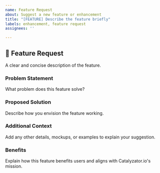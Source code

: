 ```yaml
---
name: Feature Request
about: Suggest a new feature or enhancement
title: "[FEATURE] Describe the feature briefly"
labels: enhancement, feature request
assignees: ''

---
```


## 🚀 Feature Request
A clear and concise description of the feature.

### Problem Statement
What problem does this feature solve?

### Proposed Solution
Describe how you envision the feature working.

### Additional Context
Add any other details, mockups, or examples to explain your suggestion.

### Benefits
Explain how this feature benefits users and aligns with Catalyzator.io's mission.

